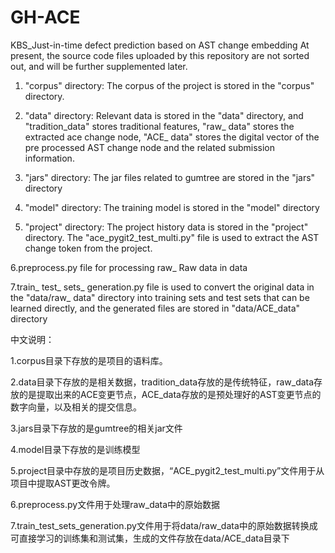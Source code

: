 # GH-ACE
KBS_Just-in-time defect prediction based on AST change embedding
At present, the source code files uploaded by this repository are not sorted out, and will be further supplemented later.

1. "corpus" directory: The corpus of the project is stored in the "corpus" directory.

2. "data" directory: Relevant data is stored in the "data" directory, and "tradition_data" stores traditional features, "raw_ data" stores the extracted ace change node, "ACE_ data" stores the digital vector of the pre processed AST change node and the related submission information.

3. "jars" directory: The jar files related to gumtree are stored in the "jars" directory

4. "model" directory: The training model is stored in the "model" directory

5. "project" directory: The project history data is stored in the "project" directory. The "ace_pygit2_test_multi.py" file is used to extract the AST change token from the project.

6.preprocess.py file for processing raw_ Raw data in data

7.train_ test_ sets_ generation.py file is used to convert the original data in the "data/raw_ data" directory into training sets and test sets that can be learned directly, and the generated files are stored in "data/ACE_data" directory

中文说明：

1.corpus目录下存放的是项目的语料库。

2.data目录下存放的是相关数据，tradition_data存放的是传统特征，raw_data存放的是提取出来的ACE变更节点，ACE_data存放的是预处理好的AST变更节点的数字向量，以及相关的提交信息。

3.jars目录下存放的是gumtree的相关jar文件

4.model目录下存放的是训练模型

5.project目录中存放的是项目历史数据，“ACE_pygit2_test_multi.py”文件用于从项目中提取AST更改令牌。

6.preprocess.py文件用于处理raw_data中的原始数据

7.train_test_sets_generation.py文件用于将data/raw_data中的原始数据转换成可直接学习的训练集和测试集，生成的文件存放在data/ACE_data目录下
